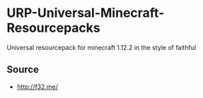 # URP-Universal-Minecraft-Resourcepacks
Universal resourcepack for minecraft 1.12.2 in the style of faithful
## Source
* http://f32.me/

